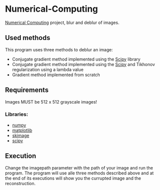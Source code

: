 # Numerical-Computing

[Numerical Computing](https://www.unibo.it/it/didattica/insegnamenti/insegnamento/2021/320581) project, blur and deblur of images. 

## Used methods

This program uses three methods to deblur an image: 
- Conjugate gradient method implemented using the [Scipy](https://scipy.org/) library
- Conjugate gradient method implemented using the [Scipy](https://scipy.org/) and Tikhonov regularization using a lambda value
- Gradient method implemented from scratch

## Requirements

Images MUST be 512 x 512 grayscale images!

### Libraries:

- [numpy](https://numpy.org/)
- [matplotlib](https://matplotlib.org/)
- [skimage](https://scikit-image.org/)
- [scipy](https://scipy.org/)

## Execution

Change the imagepath parameter with the path of your image and run the program. The program will use alle three methods described above and at the end of its executions will show you the currupted image and the reconstruction.
